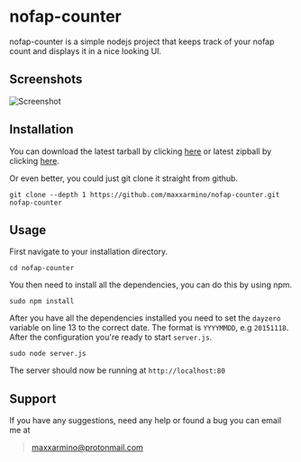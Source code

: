 # nofap-counter

nofap-counter is a simple nodejs project that keeps track of your nofap count and displays it in a nice looking UI.

Screenshots
----

![Screenshot](https://image.prntscr.com/image/Bk5oP7-zRWSrt6KZFZXLcg.png)

Installation
----

You can download the latest tarball by clicking [here](https://github.com/maxxarmino/nofap-counter/tarball/master) or latest zipball by clicking  [here](https://github.com/maxxarmino/nofap-counter/zipball/master).

Or even better, you could just git clone it straight from github.

    git clone --depth 1 https://github.com/maxxarmino/nofap-counter.git nofap-counter

Usage
----

First navigate to your installation directory.

    cd nofap-counter

You then need to install all the dependencies, you can do this by using npm.

    sudo npm install

After you have all the dependencies installed you need to set the `dayzero` variable on line 13 to the correct date. The format is `YYYYMMDD`, e.g `20151118`. After the configuration you're ready to start `server.js`.

    sudo node server.js

The server should now be running at `http://localhost:80`

Support
----

If you have any suggestions, need any help or found a bug you can email me at
> maxxarmino@protonmail.com
